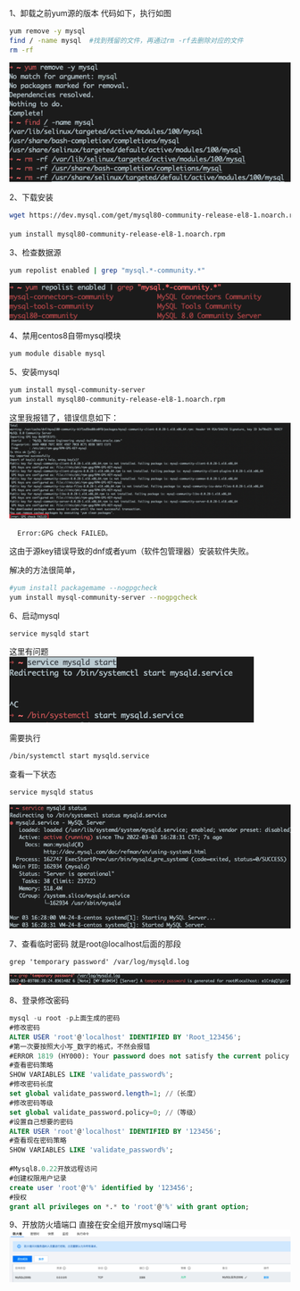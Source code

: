 
1、卸载之前yum源的版本
代码如下，执行如图
```bash
yum remove -y mysql
find / -name mysql  #找到残留的文件，再通过rm -rf去删除对应的文件
rm -rf 
```
![image.png](../img/rm-sql.png)

2、下载安装
```bash
wget https://dev.mysql.com/get/mysql80-community-release-el8-1.noarch.rpm

yum install mysql80-community-release-el8-1.noarch.rpm
```

3、检查数据源
```bash
yum repolist enabled | grep "mysql.*-community.*"
```
![image.png](../img/grep-sql.png)

4、禁用centos8自带mysql模块
```bash
yum module disable mysql
```

5、安装mysql

```bash
yum install mysql-community-server
yum install mysql80-community-release-el8-1.noarch.rpm
```
这里我报错了，错误信息如下：
![image.png](../img/gpg-fail.png)

      Error:GPG check FAILED。
这由于源key错误导致的dnf或者yum（软件包管理器）安装软件失败。<br/>

解决的方法很简单，

```bash
#yum install packagemame --nogpgcheck
yum install mysql-community-server --nogpgcheck
```

6、启动mysql
```bash
service mysqld start
```
这里有问题
![image.png](../img/sys-sql.png)

需要执行
```bash
/bin/systemctl start mysqld.service
```

查看一下状态
```bash
service mysqld status
```
![image.png](../img/sql-status.png)

7、查看临时密码
就是root@localhost后面的那段
```
grep 'temporary password' /var/log/mysqld.log
```
![image.png](../img/sql-temp-pwd.png)

8、登录修改密码
```sql
mysql -u root -p上面生成的密码
#修改密码
ALTER USER 'root'@'localhost' IDENTIFIED BY 'Root_123456';
#第一次要按照大小写_数字的格式，不然会报错
#ERROR 1819 (HY000): Your password does not satisfy the current policy requirements
#查看密码策略
SHOW VARIABLES LIKE 'validate_password%';
#修改密码长度
set global validate_password.length=1; //（长度）
#修改密码等级
set global validate_password.policy=0; //（等级）
#设置自己想要的密码
ALTER USER 'root'@'localhost' IDENTIFIED BY '123456';
#查看现在密码策略
SHOW VARIABLES LIKE 'validate_password%';

#Mysql8.0.22开放远程访问
#创建权限用户记录
create user 'root'@'%' identified by '123456';
#授权
grant all privileges on *.* to 'root'@'%' with grant option;
```

9、开放防火墙端口
直接在安全组开放mysql端口号
![image.png](../img/tencent-port.png)




